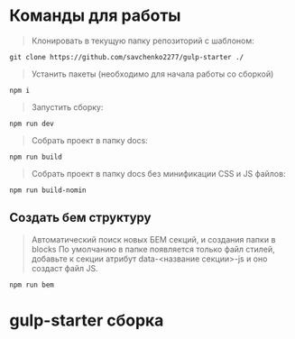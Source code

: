 # Команды для работы
> Клонировать в текущую папку репозиторий с шаблоном:

`git clone https://github.com/savchenko2277/gulp-starter ./`

> Устанить пакеты (необходимо для начала работы со сборкой)

`npm i`

> Запустить сборку:

`npm run dev`

> Собрать проект в папку docs:

`npm run build`

> Собрать проект в папку docs без минификации CSS и JS файлов:

`npm run build-nomin`

## Создать бем структуру
> Автоматический поиск новых БЕМ секций, и создания папки в blocks
> По умолчанию в папке появляется только файл стилей, добавьте к секции атрибут data-<название секции>-js и оно создаст файл JS.

`npm run bem`

# gulp-starter сборка

